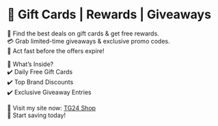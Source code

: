 # 🎁 Gift Cards | Rewards | Giveaways  
🚀 Find the best deals on gift cards & get free rewards.  
💳 Grab limited-time giveaways & exclusive promo codes.  
📢 Act fast before the offers expire!  

🎯 What’s Inside?  
✔️ Daily Free Gift Cards  
✔️ Top Brand Discounts  
✔️ Exclusive Giveaway Entries  

🔗 Visit my site now: [TG24 Shop](https://tg24shop.com/)  
📌 Start saving today!
